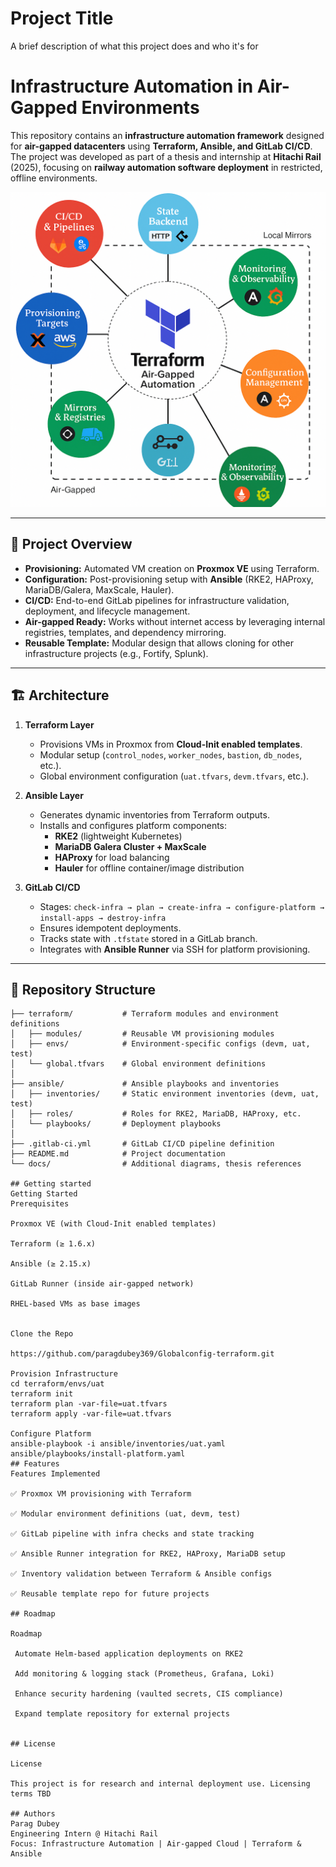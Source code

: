
# Project Title

A brief description of what this project does and who it's for

# Infrastructure Automation in Air-Gapped Environments

This repository contains an **infrastructure automation framework** designed for **air-gapped datacenters** using **Terraform, Ansible, and GitLab CI/CD**.  
The project was developed as part of a thesis and internship at **Hitachi Rail** (2025), focusing on **railway automation software deployment** in restricted, offline environments.
<div align="center">
  <img src="airgapped terraform.png" alt=" Banner">
</div>

---

## 🚀 Project Overview

- **Provisioning:** Automated VM creation on **Proxmox VE** using Terraform.
- **Configuration:** Post-provisioning setup with **Ansible** (RKE2, HAProxy, MariaDB/Galera, MaxScale, Hauler).
- **CI/CD:** End-to-end GitLab pipelines for infrastructure validation, deployment, and lifecycle management.
- **Air-gapped Ready:** Works without internet access by leveraging internal registries, templates, and dependency mirroring.
- **Reusable Template:** Modular design that allows cloning for other infrastructure projects (e.g., Fortify, Splunk).

---

## 🏗️ Architecture

1. **Terraform Layer**  
   - Provisions VMs in Proxmox from **Cloud-Init enabled templates**.  
   - Modular setup (`control_nodes`, `worker_nodes`, `bastion`, `db_nodes`, etc.).  
   - Global environment configuration (`uat.tfvars`, `devm.tfvars`, etc.).

2. **Ansible Layer**  
   - Generates dynamic inventories from Terraform outputs.  
   - Installs and configures platform components:
     - **RKE2** (lightweight Kubernetes)
     - **MariaDB Galera Cluster + MaxScale**
     - **HAProxy** for load balancing
     - **Hauler** for offline container/image distribution

3. **GitLab CI/CD**  
   - Stages: `check-infra → plan → create-infra → configure-platform → install-apps → destroy-infra`  
   - Ensures idempotent deployments.  
   - Tracks state with `.tfstate` stored in a GitLab branch.  
   - Integrates with **Ansible Runner** via SSH for platform provisioning.

---

## 📂 Repository Structure

```text
├── terraform/           # Terraform modules and environment definitions
│   ├── modules/         # Reusable VM provisioning modules
│   ├── envs/            # Environment-specific configs (devm, uat, test)
│   └── global.tfvars    # Global environment definitions
│
├── ansible/             # Ansible playbooks and inventories
│   ├── inventories/     # Static environment inventories (devm, uat, test)
│   ├── roles/           # Roles for RKE2, MariaDB, HAProxy, etc.
│   └── playbooks/       # Deployment playbooks
│
├── .gitlab-ci.yml       # GitLab CI/CD pipeline definition
├── README.md            # Project documentation
└── docs/                # Additional diagrams, thesis references

## Getting started
Getting Started
Prerequisites

Proxmox VE (with Cloud-Init enabled templates)

Terraform (≥ 1.6.x)

Ansible (≥ 2.15.x)

GitLab Runner (inside air-gapped network)

RHEL-based VMs as base images


Clone the Repo

https://github.com/paragdubey369/Globalconfig-terraform.git

Provision Infrastructure
cd terraform/envs/uat
terraform init
terraform plan -var-file=uat.tfvars
terraform apply -var-file=uat.tfvars

Configure Platform
ansible-playbook -i ansible/inventories/uat.yaml ansible/playbooks/install-platform.yaml
## Features
Features Implemented

✅ Proxmox VM provisioning with Terraform

✅ Modular environment definitions (uat, devm, test)

✅ GitLab pipeline with infra checks and state tracking

✅ Ansible Runner integration for RKE2, HAProxy, MariaDB setup

✅ Inventory validation between Terraform & Ansible configs

✅ Reusable template repo for future projects

## Roadmap

Roadmap

 Automate Helm-based application deployments on RKE2

 Add monitoring & logging stack (Prometheus, Grafana, Loki)

 Enhance security hardening (vaulted secrets, CIS compliance)

 Expand template repository for external projects


## License

License

This project is for research and internal deployment use. Licensing terms TBD

## Authors
Parag Dubey
Engineering Intern @ Hitachi Rail
Focus: Infrastructure Automation | Air-gapped Cloud | Terraform & Ansible
